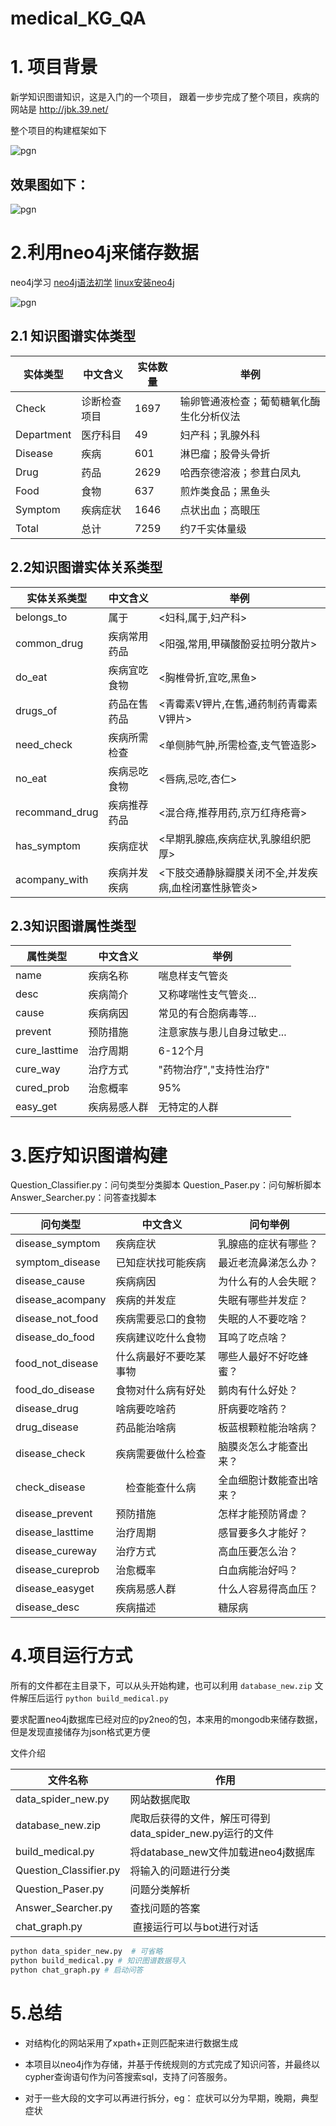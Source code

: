 # medical_KG_QA


# 1. 项目背景


新学知识图谱知识，这是入门的一个项目， 跟着一步步完成了整个项目，疾病的网站是 http://jbk.39.net/

整个项目的构建框架如下

![pgn](https://i.loli.net/2019/05/20/5ce27fa3887ba23846.png)

## 效果图如下：

![pgn](https://i.loli.net/2019/05/20/5ce28600bfcf815888.png)

# 2.利用neo4j来储存数据

neo4j学习 [neo4j语法初学](https://xiao7462.github.io/2019/05/06/neo4j%E8%AF%AD%E6%B3%95%E5%88%9D%E5%AD%A6/) [linux安装neo4j](https://xiao7462.github.io/2019/04/24/linux%E5%AE%89%E8%A3%85neo4j/)

![pgn](https://i.loli.net/2019/05/20/5ce286b76b1b533797.png)

## 2.1 知识图谱实体类型

| 实体类型 | 中文含义 | 实体数量 | 举例 |
| --- | --- | --- | --- |
| Check | 诊断检查项目 | 1697 | 输卵管通液检查；葡萄糖氧化酶生化分析仪法 |
| Department | 医疗科目 | 49 | 妇产科；乳腺外科 |
| Disease | 疾病 | 601 | 淋巴瘤；股骨头骨折 |
| Drug | 药品 | 2629 | 哈西奈德溶液；参茸白凤丸 |
| Food | 食物 | 637 | 煎炸类食品；黑鱼头 |
| Symptom | 疾病症状 | 1646 | 点状出血；高眼压 |
| Total | 总计 | 7259 | 约7千实体量级 |

## 2.2知识图谱实体关系类型

| 实体关系类型 | 中文含义 | 举例 |
| --- | --- | --- |
| belongs_to | 属于 | <妇科,属于,妇产科> |
| common_drug | 疾病常用药品 | <阳强,常用,甲磺酸酚妥拉明分散片> |
| do_eat | 疾病宜吃食物 | <胸椎骨折,宜吃,黑鱼> |
| drugs_of | 药品在售药品 | <青霉素V钾片,在售,通药制药青霉素V钾片> |
| need_check | 疾病所需检查 | <单侧肺气肿,所需检查,支气管造影> |
| no_eat | 疾病忌吃食物 | <唇病,忌吃,杏仁> |
| recommand_drug | 疾病推荐药品 | <混合痔,推荐用药,京万红痔疮膏> |
| has_symptom | 疾病症状 | <早期乳腺癌,疾病症状,乳腺组织肥厚> |
| acompany_with | 疾病并发疾病 | <下肢交通静脉瓣膜关闭不全,并发疾病,血栓闭塞性脉管炎> |

## 2.3知识图谱属性类型

| 属性类型 | 中文含义 | 举例 |
| --- | --- | --- |
| name | 疾病名称 | 喘息样支气管炎 |
| desc | 疾病简介 | 又称哮喘性支气管炎... |
| cause | 疾病病因 | 常见的有合胞病毒等... |
| prevent | 预防措施 | 注意家族与患儿自身过敏史... |
| cure_lasttime | 治疗周期 | 6-12个月 |
| cure_way | 治疗方式 | "药物治疗","支持性治疗" |
| cured_prob | 治愈概率 | 95% |
| easy_get | 疾病易感人群 | 无特定的人群 |

# 3.医疗知识图谱构建

Question_Classifier.py：问句类型分类脚本
 Question_Paser.py：问句解析脚本
 Answer_Searcher.py：问答查找脚本

| 问句类型 | 中文含义 | 问句举例 |
| --- | --- | --- |
| disease_symptom | 疾病症状 | 乳腺癌的症状有哪些？ |
| symptom_disease | 已知症状找可能疾病 | 最近老流鼻涕怎么办？ |
| disease_cause | 疾病病因 | 为什么有的人会失眠？ |
| disease_acompany | 疾病的并发症 | 失眠有哪些并发症？ |
| disease_not_food | 疾病需要忌口的食物 | 失眠的人不要吃啥？ |
| disease_do_food | 疾病建议吃什么食物 | 耳鸣了吃点啥？ |
| food_not_disease | 什么病最好不要吃某事物 | 哪些人最好不好吃蜂蜜？ |
| food_do_disease | 食物对什么病有好处 | 鹅肉有什么好处？ |
| disease_drug | 啥病要吃啥药 | 肝病要吃啥药？ |
| drug_disease | 药品能治啥病 | 板蓝根颗粒能治啥病？ |
| disease_check | 疾病需要做什么检查 | 脑膜炎怎么才能查出来？ |
| check_disease | 　检查能查什么病 | 全血细胞计数能查出啥来？ |
| disease_prevent | 预防措施 | 怎样才能预防肾虚？ |
| disease_lasttime | 治疗周期 | 感冒要多久才能好？ |
| disease_cureway | 治疗方式 | 高血压要怎么治？ |
| disease_cureprob | 治愈概率 | 白血病能治好吗？ |
| disease_easyget | 疾病易感人群 | 什么人容易得高血压？ |
| disease_desc | 疾病描述 | 糖尿病 |

# 4.项目运行方式

所有的文件都在主目录下，可以从头开始构建，也可以利用 `database_new.zip` 文件解压后运行 `python build_medical.py`

要求配置neo4j数据库已经对应的py2neo的包，本来用的mongodb来储存数据，但是发现直接储存为json格式更方便

文件介绍

| 文件名称 | 作用 |
| --- | --- |
| data_spider_new.py | 网站数据爬取 |
| database_new.zip | 爬取后获得的文件，解压可得到data_spider_new.py运行的文件 |
| build_medical.py | 将database_new文件加载进neo4j数据库 |
| Question_Classifier.py | 将输入的问题进行分类 |
| Question_Paser.py | 问题分类解析 |
| Answer_Searcher.py | 查找问题的答案 |
| chat_graph.py |  直接运行可以与bot进行对话 |

```python
python data_spider_new.py  # 可省略
python build_medical.py # 知识图谱数据导入
python chat_graph.py # 启动问答
```

# 5.总结

-   对结构化的网站采用了xpath+正则匹配来进行数据生成
    
-   本项目以neo4j作为存储，并基于传统规则的方式完成了知识问答，并最终以cypher查询语句作为问答搜索sql，支持了问答服务。
    

-   对于一些大段的文字可以再进行拆分，eg： 症状可以分为早期，晚期，典型症状


